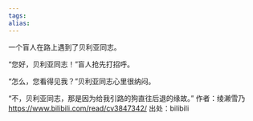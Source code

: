 ```yaml
---
tags: 
alias:
---
```

一个盲人在路上遇到了贝利亚同志。 

“您好，贝利亚同志！”盲人抢先打招呼。 

“怎么，您看得见我？”贝利亚同志心里很纳闷。 

“不，贝利亚同志，那是因为给我引路的狗直往后退的缘故。” 作者：绫濑雪乃 https://www.bilibili.com/read/cv3847342/ 出处：bilibili